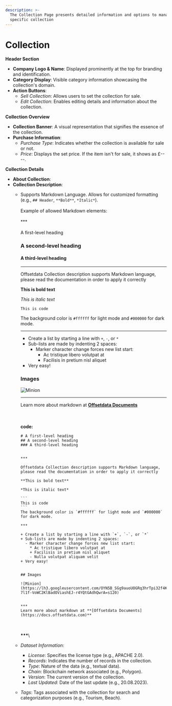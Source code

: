 ```yaml
---
description: >-
  The Collection Page presents detailed information and options to manage a
  specific collection
---
```


# Collection

**Header Section**

* **Company Logo & Name**: Displayed prominently at the top for branding and identification.
* **Category Display**: Visible category information showcasing the collection's domain.
* **Action Buttons**:
  * _Sell Collection_: Allows users to set the collection for sale.
  * _Edit Collection_: Enables editing details and information about the collection.

**Collection Overview**

* **Collection Banner**: A visual representation that signifies the essence of the collection.
* **Purchase Information**:
  * _Purchase Type_: Indicates whether the collection is available for sale or not.
  * _Price_: Displays the set price. If the item isn't for sale, it shows as £-- --.

**Collection Details**

* **About Collection**:
* **Collection Description**:
  *   Supports Markdown Language. Allows for customized formatting (e.g., `## Header`, `**Bold**`, `*Italic*`).\
      \
      Example of allowed Markdown elements: \
      \
      \*\*\*\
      \
      A first-level heading

      ### A second-level heading

      #### A third-level heading

      ***

      Offsetdata Collection description supports Markdown language, please read the documentation in order to apply it correctly

      **This is bold text**

      _This is italic text_

      ```
      This is code
      ```

      The background color is `#ffffff` for light mode and `#000000` for dark mode.

      ***

      * Create a list by starting a line with `+`, `-`, or `*`
      * Sub-lists are made by indenting 2 spaces:
        * Marker character change forces new list start:
          * Ac tristique libero volutpat at
          * Facilisis in pretium nisl aliquet
      * Very easy!

      ### Images

      <div align="left">

      <img src="https://lh3.googleusercontent.com/OYN5B_SGg9auoUOGRq3hrTpi32f4KQ9DrQE_XMenjT8WvWEfdc76M-7l1f-VoWC2KlBadOViashEJ-r4YQtGAdhQwrA=s120" alt="Minion">

      </div>

      ***

      Learn more about markdown at [**Offsetdata Documents**](https://docs.offsetdata.com)\
      \
      \
      \
      **code:**&#x20;

      ````
      # A first-level heading
      ## A second-level heading
      ### A third-level heading


      ***

      Offsetdata Collection description supports Markdown language, please read the documentation in order to apply it correctly

      **This is bold text**

      *This is italic text*

      ```
      This is code
      ```
      The background color is `#ffffff` for light mode and `#000000` for dark mode.

      ***

      + Create a list by starting a line with `+`, `-`, or `*`
      + Sub-lists are made by indenting 2 spaces:
        - Marker character change forces new list start:
          * Ac tristique libero volutpat at
          + Facilisis in pretium nisl aliquet
          - Nulla volutpat aliquam velit
      + Very easy!


      ## Images

      ![Minion](https://lh3.googleusercontent.com/OYN5B_SGg9auoUOGRq3hrTpi32f4KQ9DrQE_XMenjT8WvWEfdc76M-7l1f-VoWC2KlBadOViashEJ-r4YQtGAdhQwrA=s120)


      ***
      Learn more about markdown at **[Offsetdata Documents](https://docs.offsetdata.com)**

      ````

      \
      \
      **\*\*\***\

  * _Dataset Information_:
    * _License_: Specifies the license type (e.g., APACHE 2.0).
    * _Records_: Indicates the number of records in the collection.
    * _Type_: Nature of the data (e.g., textual data).
    * _Chain_: Blockchain network associated (e.g., Polygon).
    * _Version_: The current version of the collection.
    * _Last Updated_: Date of the last update (e.g., 20.08.2023).
  * _Tags_: Tags associated with the collection for search and categorization purposes (e.g., Tourism, Beach).
